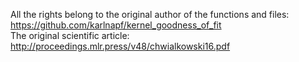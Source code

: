 All the rights belong to the original author of the functions and files: https://github.com/karlnapf/kernel_goodness_of_fit \
The original scientific article: http://proceedings.mlr.press/v48/chwialkowski16.pdf
